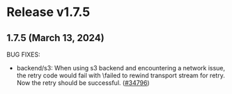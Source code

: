 # Release v1.7.5
## 1.7.5 (March 13, 2024)

BUG FIXES:

* backend/s3: When using s3 backend and encountering a network issue, the retry code would fail with \failed to rewind transport stream for retry\. Now the retry should be successful. ([#34796](https://github.com/hashicorp/terraform/pull/34796))

